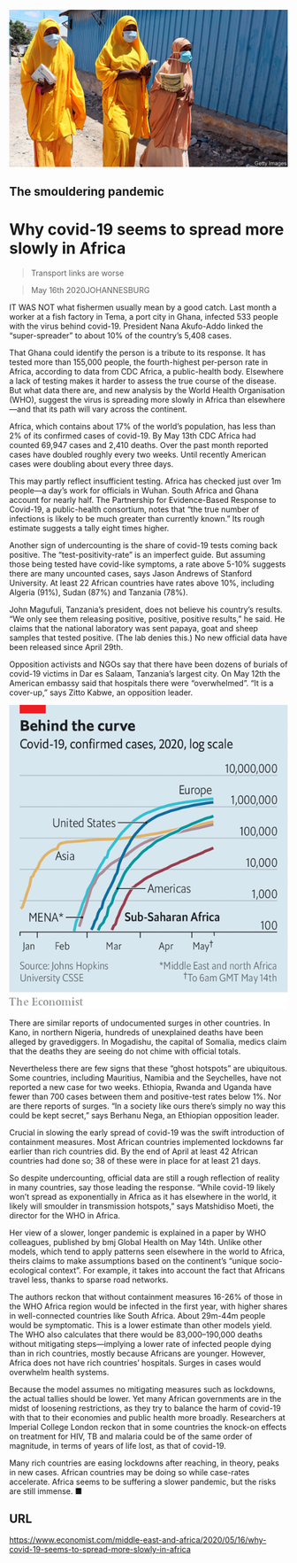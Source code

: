 ![](./images/20200516_MAP001_0.jpg)

## The smouldering pandemic

# Why covid-19 seems to spread more slowly in Africa

> Transport links are worse

> May 16th 2020JOHANNESBURG

IT WAS NOT what fishermen usually mean by a good catch. Last month a worker at a fish factory in Tema, a port city in Ghana, infected 533 people with the virus behind covid-19. President Nana Akufo-Addo linked the “super-spreader” to about 10% of the country’s 5,408 cases.

That Ghana could identify the person is a tribute to its response. It has tested more than 155,000 people, the fourth-highest per-person rate in Africa, according to data from CDC Africa, a public-health body. Elsewhere a lack of testing makes it harder to assess the true course of the disease. But what data there are, and new analysis by the World Health Organisation (WHO), suggest the virus is spreading more slowly in Africa than elsewhere—and that its path will vary across the continent.

Africa, which contains about 17% of the world’s population, has less than 2% of its confirmed cases of covid-19. By May 13th CDC Africa had counted 69,947 cases and 2,410 deaths. Over the past month reported cases have doubled roughly every two weeks. Until recently American cases were doubling about every three days.

This may partly reflect insufficient testing. Africa has checked just over 1m people—a day’s work for officials in Wuhan. South Africa and Ghana account for nearly half. The Partnership for Evidence-Based Response to Covid-19, a public-health consortium, notes that “the true number of infections is likely to be much greater than currently known.” Its rough estimate suggests a tally eight times higher.

Another sign of undercounting is the share of covid-19 tests coming back positive. The “test-positivity-rate” is an imperfect guide. But assuming those being tested have covid-like symptoms, a rate above 5-10% suggests there are many uncounted cases, says Jason Andrews of Stanford University. At least 22 African countries have rates above 10%, including Algeria (91%), Sudan (87%) and Tanzania (78%).

John Magufuli, Tanzania’s president, does not believe his country’s results. “We only see them releasing positive, positive, positive results,” he said. He claims that the national laboratory was sent papaya, goat and sheep samples that tested positive. (The lab denies this.) No new official data have been released since April 29th.

Opposition activists and NGOs say that there have been dozens of burials of covid-19 victims in Dar es Salaam, Tanzania’s largest city. On May 12th the American embassy said that hospitals there were “overwhelmed”. “It is a cover-up,” says Zitto Kabwe, an opposition leader.



![](./images/20200516_MAC594.png)

There are similar reports of undocumented surges in other countries. In Kano, in northern Nigeria, hundreds of unexplained deaths have been alleged by gravediggers. In Mogadishu, the capital of Somalia, medics claim that the deaths they are seeing do not chime with official totals.

Nevertheless there are few signs that these “ghost hotspots” are ubiquitous. Some countries, including Mauritius, Namibia and the Seychelles, have not reported a new case for two weeks. Ethiopia, Rwanda and Uganda have fewer than 700 cases between them and positive-test rates below 1%. Nor are there reports of surges. “In a society like ours there’s simply no way this could be kept secret,” says Berhanu Nega, an Ethiopian opposition leader.

Crucial in slowing the early spread of covid-19 was the swift introduction of containment measures. Most African countries implemented lockdowns far earlier than rich countries did. By the end of April at least 42 African countries had done so; 38 of these were in place for at least 21 days.

So despite undercounting, official data are still a rough reflection of reality in many countries, say those leading the response. “While covid-19 likely won’t spread as exponentially in Africa as it has elsewhere in the world, it likely will smoulder in transmission hotspots,” says Matshidiso Moeti, the director for the WHO in Africa.

Her view of a slower, longer pandemic is explained in a paper by WHO colleagues, published by  bmj Global Health on May 14th. Unlike other models, which tend to apply patterns seen elsewhere in the world to Africa, theirs claims to make assumptions based on the continent’s “unique socio-ecological context”. For example, it takes into account the fact that Africans travel less, thanks to sparse road networks.

The authors reckon that without containment measures 16-26% of those in the WHO Africa region would be infected in the first year, with higher shares in well-connected countries like South Africa. About 29m-44m people would be symptomatic. This is a lower estimate than other models yield. The WHO also calculates that there would be 83,000–190,000 deaths without mitigating steps—implying a lower rate of infected people dying than in rich countries, mostly because Africans are younger. However, Africa does not have rich countries’ hospitals. Surges in cases would overwhelm health systems.

Because the model assumes no mitigating measures such as lockdowns, the actual tallies should be lower. Yet many African governments are in the midst of loosening restrictions, as they try to balance the harm of covid-19 with that to their economies and public health more broadly. Researchers at Imperial College London reckon that in some countries the knock-on effects on treatment for HIV, TB and malaria could be of the same order of magnitude, in terms of years of life lost, as that of covid-19.

Many rich countries are easing lockdowns after reaching, in theory, peaks in new cases. African countries may be doing so while case-rates accelerate. Africa seems to be suffering a slower pandemic, but the risks are still immense. ■

## URL

https://www.economist.com/middle-east-and-africa/2020/05/16/why-covid-19-seems-to-spread-more-slowly-in-africa
